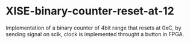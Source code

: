 # XISE-binary-counter-reset-at-12
Implementation of a binary counter of 4bit range that resets at 0xC, by sending signal on sclk, clock is implemented throught a button in FPGA.
